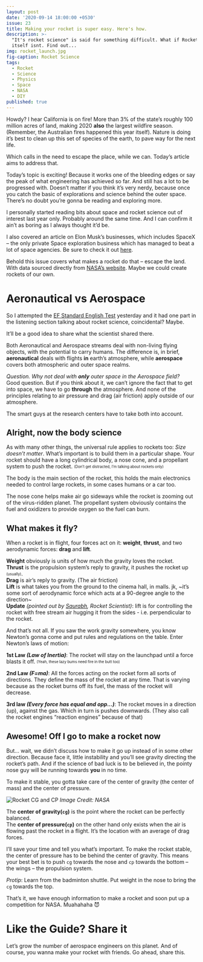 ```yaml
---
layout: post
date: '2020-09-14 18:00:00 +0530'
issue: 23
title: Making your rocket is super easy. Here's how.
description: >-
  "It's rocket science" is said for something difficult. What if Rocket science
  itself isnt. Find out...
img: rocket_launch.jpg
fig-caption: Rocket Science
tags:
  - Rocket
  - Science
  - Physics
  - Space
  - NASA
  - DIY
published: true
---
```

Howdy? I hear California is on fire! More than 3% of the state’s roughly 100 million acres of land, making 2020 **also** the largest wildfire season. (Remember, the Australian fires happened this year itself). Nature is doing it’s best to clean up this set of species of the earth, to pave way for the next life.  
  
Which calls in the need to escape the place, while we can. Today’s article aims to address that.  
  
Today’s topic is exciting! Because it works one of the bleeding edges or say the peak of what engineering has achieved so far. And still has a lot to be progressed with. Doesn’t matter if you think it’s very nerdy, because once you catch the basic of explorations and science behind the outer space. There’s no doubt you’re gonna be reading and exploring more.  
  
I personally started reading bits about space and rocket science out of interest last year only. Probably around the same time. And I can confirm it ain’t as boring as I always thought it’d be.  
  
I also covered an article on Elon Musk’s businesses, which includes SpaceX – the only private Space exploration business which has managed to beat a lot of space agencies. Be sure to check it out [here](https://telegra.ph/First-Uber-then-the-driver-06-14).  
  
Behold this issue covers what makes a rocket do that – escape the land. With data sourced directly from [NASA’s website](https://cutt.ly/pfPp8mK ). Maybe we could create rockets of our own.  

# Aeronautical vs Aerospace

So I attempted the [EF Standard English Test](https://cutt.ly/MfPsc4y) yesterday and it had one part in the listening section talking about rocket science, coincidental? Maybe.  

It’ll be a good idea to share what the scientist shared there.  

Both Aeronautical and Aerospace streams deal with non-living flying objects, with the potential to carry humans. The difference is, in brief, **aeronautical** deals with flights **in** earth’s atmosphere, while **aerospace** covers both atmospheric and outer space realms.  

*Question. Why not deal with **only** outer space in the Aerospace field?*  
Good question. But if you think about it, we can’t ignore the fact that to get into space, we have to go **through** the atmosphere. And none of the principles relating to air pressure and drag (air friction) apply outside of our atmosphere.  
  
The smart guys at the research centers have to take both into account.  

## Alright, now the body science
  
As with many other things, the universal rule applies to rockets too: _Size doesn’t matter_. What’s important is to build them in a particular shape. Your rocket should have a long cylindrical body, a nose cone, and a propellant system to push the rocket. <sub><sup>(Don’t get distracted, I’m talking about rockets only)</sup></sub>  

The body is the main section of the rocket, this holds the main electronics needed to control large rockets, in some cases humans or a car too.    
  
The nose cone helps make air go sideways while the rocket is zooming out of the virus-ridden planet.
The propellant system obviously contains the fuel and oxidizers to provide oxygen so the fuel can burn.

## What makes it fly?
 
When a rocket is in flight, four forces act on it: **weight**, **thrust**, and two aerodynamic forces: **drag** and **lift**.  

**Weight** obviously is units of how much the gravity loves the rocket.  
**Thrust** is the propulsion system’s reply to gravity, it pushes the rocket up <sub><sup>(usually)</sup></sub>.  
**Drag** is air’s reply to gravity. (The air friction)  
**Lift** is what takes you from the ground to the cinema hall, in malls. jk, ~it’s some sort of aerodynamic force which acts at a 90-degree angle to the direction~  
**Update** *(pointed out by [Saurabh](https://www.linkedin.com/in/saurabh-bagare/), Rocket Scientist)*: lift is for controlling the rocket with free stream air hugging it from the sides - i.e. perpendicular to the rocket.  
  
And that’s not all. If you saw the work gravity somewhere, you know Newton’s gonna come and put rules and regulations on the table. Enter Newton’s laws of motion:  

**1st Law *(Law of Inertia)***: The rocket will stay on the launchpad until a force blasts it off. <sub><sup>(Yeah, these lazy bums need fire in the butt too)</sup></sub>  

**2nd Law *(F=ma)***: All the forces acting on the rocket form all sorts of directions. They define the mass of the rocket at any time. That is varying because as the rocket burns off its fuel, the mass of the rocket will decrease.  

**3rd law *(Every force has equal and opp...)***: The rocket moves in a direction (up), against the gas. Which in turn is pushes downwards. (They also call the rocket engines “reaction engines” because of that)  

## Awesome! Off I go to make a rocket now

But… wait, we didn’t discuss how to make it go up instead of in some other direction. Because face it, little instability and you’ll see gravity directing the rocket’s path. And if the science of bad luck is to be believed in, the pointy nose guy will be running towards **you** in no time.  

To make it stable, you gotta take care of the center of gravity (the center of mass) and the center of pressure.  

![Rocket CG and CP](https://www.nasa.gov/images/content/558273main_rocket-direction.jpg)
*Image Credit: NASA*

The **center of gravity(`cg`)** is the point where the rocket can be perfectly balanced.  
The **center of pressure(`cp`)** on the other hand only exists when the air is flowing past the rocket in a flight. It’s the location with an average of drag forces.  

I’ll save your time and tell you what’s important. To make the rocket stable, the center of pressure has to be behind the center of gravity. This means your best bet is to push `cg` towards the nose and `cp` towards the bottom – the wings – the propulsion system.  
  
*Protip*: Learn from the badminton shuttle. Put weight in the nose to bring the `cg` towards the top.  
  
That’s it, we have enough information to make a rocket and soon put up a competition for NASA. Muahahaha 😈  

# Like the Guide? Share it

Let’s grow the number of aerospace engineers on this planet. And of course, you wanna make your rocket with friends. Go ahead, share this.
